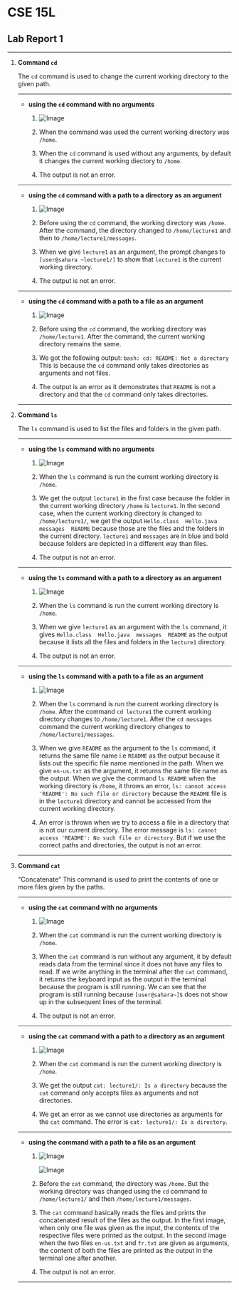 # CSE 15L
## Lab Report 1

***

1. **Command `cd`**

   The `cd` command is used to change the current working directory to the given path.
   
   ***

   - **using the `cd` command with no arguments**

      1. ![Image](Screenshot%202024-01-11%20130911.png)
  
      2. When the command was used the current working directory was `/home`.
  
      3. When the `cd` command is used without any arguments, by default it changes the current working diectory to `/home`.
  
      4. The output is not an error.

   ***
  
   - **using the `cd` command with a path to a directory as an argument**

       1. ![Image](Screenshot%202024-01-15%20174815.png)

       2. Before using the `cd` command, the working directory was `/home`. After the command, the directory changed to `/home/lecture1` and then to `/home/lecture1/messages`.
  
       3. When we give `lecture1` as an argument, the prompt changes to `[user@sahara ~lecture1/]` to show that `lecture1` is the current working directory.
  
       4. The output is not an error.
  
   ***

   - **using the `cd` command with a path to a file as an argument**
  
       1. ![Image](Screenshot%202024-01-15%20181136.png)
  
       2. Before using the `cd` command, the working directory was `/home/lecture1`. After the command, the current working directory remains the same.
  
       3. We got the following output:
       `bash: cd: README: Not a directory`
       This is because the `cd` command only takes directories as arguments and not files.

       4. The output is an error as it demonstrates that `README` is not a directory and that the `cd` command only takes directories.
  
   ***

2. **Command `ls`**

   The `ls` command is used to list the files and folders in the given path.

   ***

   - **using the `ls` command with no arguments**

     1. ![Image](Screenshot%202024-01-16%20141854.png)
    
     2. When the `ls` command is run the current working directory is `/home`.
    
     3. We get the output `lecture1` in the first case because the folder in the current working directory `/home` is `lecture1`. In the second case, when the current working directory is changed to `/home/lecture1/`, we get the output `Hello.class  Hello.java  messages  README` because those are the files and the folders in the current directory. `lecture1` and `messages` are in blue and bold because folders are depicted in a different way than files.
    
     4. The output is not an error.
    
   ***

   - **using the `ls` command with a path to a directory as an argument**

     1. ![Image](Screenshot%202024-01-16%20121226.png)
    
     2. When the `ls` command is run the current working directory is `/home`.
    
     3. When we give `lecture1` as an argument with the `ls` command, it gives `Hello.class  Hello.java  messages  README` as the output because it lists all the files and folders in the `lecture1` directory.
    
     4. The output is not an error.
    
   ***

   - **using the `ls` command with a path to a file as an argument**
  
     1. ![Image](Screenshot%202024-01-16%20124401.png)
    
     2. When the `ls` command is run the current working directory is `/home`. After the command `cd lecture1` the current working directory changes to `/home/lecture1`. After the `cd messages` command the current working directory changes to `/home/lecture1/messages`.
    
     3. When we give `README` as the argument to the `ls` command, it returns the same file name i.e `README` as the output because it lists out the specific file name mentioned in the path. When we give `en-us.txt` as the argument, it returns the same file name as the output. When we give the command `ls README` when the working directory is `/home`, it throws an error, `ls: cannot access 'README': No such file or directory` because the `README` file is in the `lecture1` directory and cannot be accessed from the current working directory.
    
     4. An error is thrown when we try to access a file in a directory that is not our current directory. The error message is `ls: cannot access 'README': No such file or directory`. But if we use the correct paths and directories, the output is not an error.
    
   ***

3. **Command `cat`**

   "Concatenate"
   This command is used to print the contents of one or more files given by the paths.

   ***

   - **using the `cat` command with no arguments**

     1. ![Image](Screenshot%202024-01-16%20134056.png)
    
     2. When the `cat` command is run the current working directory is `/home`.
    
     3. When the `cat` command is run without any argument, it by default reads data from the terminal since it does not have any files to read. If we write anything in the terminal after the `cat` command, it returns the keyboard input as the output in the terminal because the program is still running. We can see that the program is still running because `[user@sahara~]$` does not show up in the subsequent lines of the terminal.
    
     4. The output is not an error.

   ***
    
   - **using the `cat` command with a path to a directory as an argument**

     1. ![Image](Screenshot%202024-01-16%20135044.png)
    
     2. When the `cat` command is run the current working directory is `/home`.
    
     3. We get the output `cat: lecture1/: Is a directory` because the `cat` command only accepts files as arguments and not directories.
    
     4. We get an error as we cannot use directories as arguments for the `cat` command. The error is `cat: lecture1/: Is a directory`.
    
   ***

   - **using the command with a path to a file as an argument**

     1. ![Image](Screenshot%202024-01-16%20135749.png)
    
        ![Image](Screenshot%202024-01-16%20135801.png)

     2. Before the `cat` command, the directory was `/home`. But the working directory was changed using the `cd` command to `/home/lecture1/` and then `/home/lecture1/messages`.
    
     3. The `cat` command basically reads the files and prints the concatenated result of the files as the output. In the first image, when only one file was given as the input, the contents of the respective files were printed as the output. In the second image when the two files `en-us.txt` and `fr.txt` are given as arguments, the content of both the files are printed as the output in the terminal one after another.
    
     4. The output is not an error.
    
   ***
     

